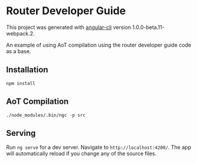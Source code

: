 # Router Developer Guide 

This project was generated with [angular-cli](https://github.com/angular/angular-cli) version 1.0.0-beta.11-webpack.2.

An example of using AoT compilation using the router developer guide code as a base.

## Installation

`npm install`

## AoT Compilation

`./node_modules/.bin/ngc -p src`

## Serving
Run `ng serve` for a dev server. Navigate to `http://localhost:4200/`. The app will automatically reload if you change any of the source files.
